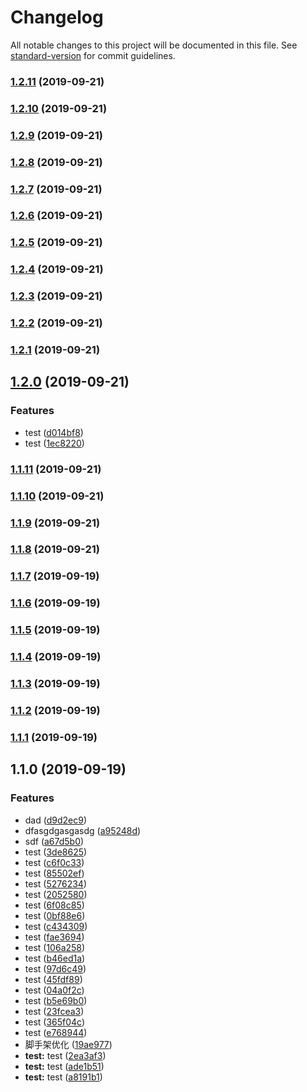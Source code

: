 # Changelog

All notable changes to this project will be documented in this file. See [standard-version](https://github.com/conventional-changelog/standard-version) for commit guidelines.

### [1.2.11](https://github.com/overarchingSky/first-taro/compare/v1.2.9...v1.2.11) (2019-09-21)

### [1.2.10](https://github.com/overarchingSky/first-taro/compare/v1.2.9...v1.2.10) (2019-09-21)

### [1.2.9](https://github.com/overarchingSky/first-taro/compare/v1.2.8...v1.2.9) (2019-09-21)

### [1.2.8](https://github.com/overarchingSky/first-taro/compare/v1.2.7...v1.2.8) (2019-09-21)

### [1.2.7](https://github.com/overarchingSky/first-taro/compare/v1.2.6...v1.2.7) (2019-09-21)

### [1.2.6](https://github.com/overarchingSky/first-taro/compare/v1.2.5...v1.2.6) (2019-09-21)

### [1.2.5](https://github.com/overarchingSky/first-taro/compare/v1.2.4...v1.2.5) (2019-09-21)

### [1.2.4](https://github.com/overarchingSky/first-taro/compare/v1.2.3...v1.2.4) (2019-09-21)

### [1.2.3](https://github.com/overarchingSky/first-taro/compare/v1.2.2...v1.2.3) (2019-09-21)

### [1.2.2](https://github.com/overarchingSky/first-taro/compare/v1.2.1...v1.2.2) (2019-09-21)

### [1.2.1](https://github.com/overarchingSky/first-taro/compare/v1.2.0...v1.2.1) (2019-09-21)

## [1.2.0](https://github.com/overarchingSky/first-taro/compare/v1.1.11...v1.2.0) (2019-09-21)


### Features

* test ([d014bf8](https://github.com/overarchingSky/first-taro/commit/d014bf8))
* test ([1ec8220](https://github.com/overarchingSky/first-taro/commit/1ec8220))

### [1.1.11](https://github.com/overarchingSky/first-taro/compare/v1.1.10...v1.1.11) (2019-09-21)

### [1.1.10](https://github.com/overarchingSky/first-taro/compare/v1.1.9...v1.1.10) (2019-09-21)

### [1.1.9](https://github.com/overarchingSky/first-taro/compare/v1.1.7...v1.1.9) (2019-09-21)

### [1.1.8](https://github.com/overarchingSky/first-taro/compare/v1.1.7...v1.1.8) (2019-09-21)

### [1.1.7](https://github.com/overarchingSky/first-taro/compare/v1.1.6...v1.1.7) (2019-09-19)

### [1.1.6](https://github.com/overarchingSky/first-taro/compare/v1.1.5...v1.1.6) (2019-09-19)

### [1.1.5](https://github.com/overarchingSky/first-taro/compare/v1.1.4...v1.1.5) (2019-09-19)

### [1.1.4](https://github.com/overarchingSky/first-taro/compare/v1.1.3...v1.1.4) (2019-09-19)

### [1.1.3](https://github.com/overarchingSky/first-taro/compare/v1.1.2...v1.1.3) (2019-09-19)

### [1.1.2](https://github.com/overarchingSky/first-taro/compare/v1.1.1...v1.1.2) (2019-09-19)

### [1.1.1](https://github.com/overarchingSky/first-taro/compare/v1.1.0...v1.1.1) (2019-09-19)

## 1.1.0 (2019-09-19)


### Features

* dad ([d9d2ec9](https://github.com/overarchingSky/first-taro/commit/d9d2ec9))
* dfasgdgasgasdg ([a95248d](https://github.com/overarchingSky/first-taro/commit/a95248d))
* sdf ([a67d5b0](https://github.com/overarchingSky/first-taro/commit/a67d5b0))
* test ([3de8625](https://github.com/overarchingSky/first-taro/commit/3de8625))
* test ([c6f0c33](https://github.com/overarchingSky/first-taro/commit/c6f0c33))
* test ([85502ef](https://github.com/overarchingSky/first-taro/commit/85502ef))
* test ([5276234](https://github.com/overarchingSky/first-taro/commit/5276234))
* test ([2052580](https://github.com/overarchingSky/first-taro/commit/2052580))
* test ([6f08c85](https://github.com/overarchingSky/first-taro/commit/6f08c85))
* test ([0bf88e6](https://github.com/overarchingSky/first-taro/commit/0bf88e6))
* test ([c434309](https://github.com/overarchingSky/first-taro/commit/c434309))
* test ([fae3694](https://github.com/overarchingSky/first-taro/commit/fae3694))
* test ([106a258](https://github.com/overarchingSky/first-taro/commit/106a258))
* test ([b46ed1a](https://github.com/overarchingSky/first-taro/commit/b46ed1a))
* test ([97d6c49](https://github.com/overarchingSky/first-taro/commit/97d6c49))
* test ([45fdf89](https://github.com/overarchingSky/first-taro/commit/45fdf89))
* test ([04a0f2c](https://github.com/overarchingSky/first-taro/commit/04a0f2c))
* test ([b5e69b0](https://github.com/overarchingSky/first-taro/commit/b5e69b0))
* test ([23fcea3](https://github.com/overarchingSky/first-taro/commit/23fcea3))
* test ([365f04c](https://github.com/overarchingSky/first-taro/commit/365f04c))
* test ([e768944](https://github.com/overarchingSky/first-taro/commit/e768944))
* 脚手架优化 ([19ae977](https://github.com/overarchingSky/first-taro/commit/19ae977))
* **test:** test ([2ea3af3](https://github.com/overarchingSky/first-taro/commit/2ea3af3))
* **test:** test ([ade1b51](https://github.com/overarchingSky/first-taro/commit/ade1b51))
* **test:** test ([a8191b1](https://github.com/overarchingSky/first-taro/commit/a8191b1))
